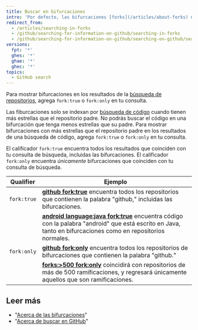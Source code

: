 ```yaml
---
title: Buscar en bifurcaciones
intro: 'Por defecto, las bifurcaciones [forks](/articles/about-forks) no se muestran en los resultados de la búsqueda. Puedes elegir incluirlas en las búsquedas de repositorios y en las búsquedas de código si cumplen con determinados criterios.'
redirect_from:
  - /articles/searching-in-forks
  - /github/searching-for-information-on-github/searching-in-forks
  - /github/searching-for-information-on-github/searching-on-github/searching-in-forks
versions:
  fpt: '*'
  ghes: '*'
  ghae: '*'
  ghec: '*'
topics:
  - GitHub search
---
```


Para mostrar bifurcaciones en los resultados de la [búsqueda de repositorios](/search-github/searching-on-github/searching-for-repositories), agrega `fork:true` o `fork:only` en tu consulta.

Las fiburcaciones solo se indexan por [búsqueda de código](/search-github/searching-on-github/searching-code) cuando tienen más estrellas que el repositorio padre. No podrás buscar el código en una bifurcación que tenga menos estrellas que su padre. Para mostrar bifurcaciones con más estrellas que el repositorio padre en los resultados de una búsqueda de código, agrega `fork:true` o `fork:only` en tu consulta.

El calificador `fork:true` encuentra todos los resultados que coinciden con tu consulta de búsqueda, incluidas las bifurcaciones. El calificador `fork:only` encuentra _únicamente_ bifurcaciones que coinciden con tu consulta de búsqueda.

| Qualifier   | Ejemplo                                                                                                                                                                                                                                    |
| ----------- | ------------------------------------------------------------------------------------------------------------------------------------------------------------------------------------------------------------------------------------------ |
| `fork:true` | [**github fork:true**](https://github.com/search?q=github+fork%3Atrue&type=Repositories) encuentra todos los repositorios que contienen la palabra "github," incluidas las bifurcaciones.                                                  |
|             | [**android language:java fork:true**](https://github.com/search?q=android+language%3Ajava+fork%3Atrue&type=Code) encuentra código con la palabra "android" que está escrito en Java, tanto en bifurcaciones como en repositorios normales. |
| `fork:only` | [**github fork:only**](https://github.com/search?q=github+fork%3Aonly&type=Repositories) encuentra todos los repositorios de bifurcaciones que contienen la palabra "github."                                                              |
|             | [**forks:>500 fork:only**](https://github.com/search?q=forks%3A%3E500+fork%3Aonly&type=Repositories) coincidirá con repositorios de más de 500 ramificaciones, y regresará únicamente aquellos que son ramificaciones.                     |

## Leer más

- "[Acerca de las bifurcaciones](/articles/about-forks)"
- "[Acerca de buscar en GitHub](/search-github/getting-started-with-searching-on-github/about-searching-on-github)"
